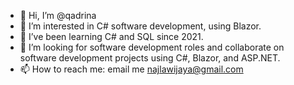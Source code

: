 - 👋 Hi, I’m @qadrina
- 👀 I’m interested in C# software development, using Blazor.
- 🌱 I’ve been learning C# and SQL since 2021.
- 💞️ I’m looking for software development roles and collaborate on software development projects using C#, Blazor, and ASP.NET.
- 📫 How to reach me: email me najlawijaya@gmail.com

<!---
qadrina/qadrina is a ✨ special ✨ repository because its `README.md` (this file) appears on your GitHub profile.
You can click the Preview link to take a look at your changes.
--->
